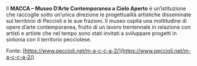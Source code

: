 Il **MACCA – Museo D’Arte Contemporanea a Cielo Aperto** è un’istituzione che raccoglie sotto un’unica direzione le progettualità artistiche disseminate sul territorio di Peccioli e le sue frazioni. Il museo ospita una moltitudine di opere d’arte contemporanea, frutto di un lavoro trentennale in relazione con artisti e artiste che nel tempo sono stati invitati a sviluppare progetti in sintonia con il territorio pecciolese.

Fonte: [https://www.peccioli.net/m-a-c-c-a-2/](https://www.peccioli.net/m-a-c-c-a-2/)
